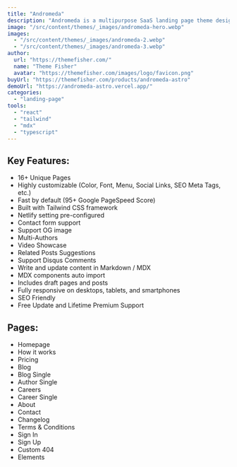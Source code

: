 ```yaml
---
title: "Andromeda"
description: "Andromeda is a multipurpose SaaS landing page theme designed to showcase SaaS products and services."
image: "/src/content/themes/_images/andromeda-hero.webp"
images:
  - "/src/content/themes/_images/andromeda-2.webp"
  - "/src/content/themes/_images/andromeda-3.webp"
author:
  url: "https://themefisher.com/"
  name: "Theme Fisher"
  avatar: "https://themefisher.com/images/logo/favicon.png"
buyUrl: "https://themefisher.com/products/andromeda-astro"
demoUrl: "https://andromeda-astro.vercel.app/"
categories:
  - "landing-page"
tools:
  - "react"
  - "tailwind"
  - "mdx"
  - "typescript"
---
```


<h2>Key Features:</h2>
<ul>
  <li>16+ Unique Pages</li>
  <li>Highly customizable (Color, Font, Menu, Social Links, SEO Meta Tags, etc.)</li>
  <li>Fast by default (95+ Google PageSpeed Score)</li>
  <li>Built with Tailwind CSS framework</li>
  <li>Netlify setting pre-configured</li>
  <li>Contact form support</li>
  <li>Support OG image</li>
  <li>Multi-Authors</li>
  <li>Video Showcase</li>
  <li>Related Posts Suggestions</li>
  <li>Support Disqus Comments</li>
  <li>Write and update content in Markdown / MDX</li>
  <li>MDX components auto import</li>
  <li>Includes draft pages and posts</li>
  <li>Fully responsive on desktops, tablets, and smartphones</li>
  <li>SEO Friendly</li>
  <li>Free Update and Lifetime Premium Support</li>
</ul>
<h2>Pages:</h2>
<ul>
  <li>Homepage</li>
  <li>How it works</li>
  <li>Pricing</li>
  <li>Blog</li>
  <li>Blog Single</li>
  <li>Author Single</li>
  <li>Careers</li>
  <li>Career Single</li>
  <li>About</li>
  <li>Contact</li>
  <li>Changelog</li>
  <li>Terms &amp; Conditions</li>
  <li>Sign In</li>
  <li>Sign Up</li>
  <li>Custom 404</li>
  <li>Elements</li>
</ul>
